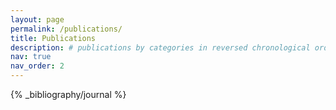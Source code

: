 ```yaml
---
layout: page
permalink: /publications/
title: Publications
description: # publications by categories in reversed chronological order. generated by jekyll-scholar.
nav: true
nav_order: 2
---
```


<!-- _pages/publications.md -->

<!-- Bibsearch Feature -->

<!-- {% include bib_search.liquid %} -->

<div class="publications">

<!-- {% bibliography %} -->

{% _bibliography/journal %}

<!-- ## Conference Publications
{% bibliography --file conference %}

## Preprints
{% bibliography --file arxiv %}

## Future Work Near Completion
{% bibliography --file future_work %} -->

</div>
